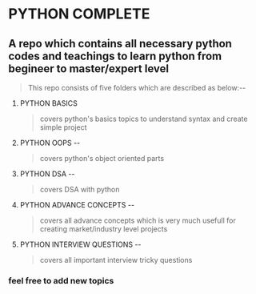 # PYTHON COMPLETE 

## A repo which contains all necessary python codes and teachings to learn python from begineer to master/expert level

> This repo consists of five folders which are described as below:--

1. PYTHON BASICS
   > covers python's basics topics to understand syntax and create simple project
2. PYTHON OOPS --
   > covers python's object oriented parts 
3. PYTHON DSA --
   > covers DSA with python 
4. PYTHON ADVANCE CONCEPTS --
   > covers all advance concepts which is very much usefull for creating market/industry level projects
5. PYTHON INTERVIEW QUESTIONS --
   > covers all important interview tricky questions

### feel free to add new topics 
